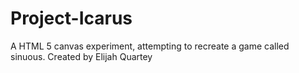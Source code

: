 # Project-Icarus
A HTML 5 canvas experiment, attempting to recreate a game called sinuous.
Created by Elijah Quartey
